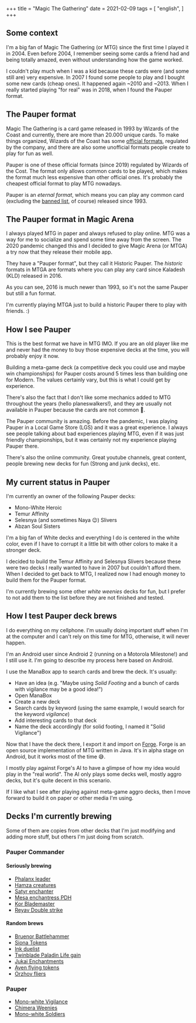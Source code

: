 +++
title = "Magic The Gathering"
date = 2021-02-09
tags = [
    "english",
]
+++

## Some context

I'm a big fan of Magic The Gathering (or MTG) since the first time I played it
in 2004. Even before 2004, I remember seeing some cards a friend had and being
totally amazed, even without understanding how the game worked.

I couldn't play much when I was a kid because these cards were (and some still
are) very expensive. In 2007 I found some people to play and I bought some new
cards (cheap ones). It happened again ~2010 and ~2013. When I really started
playing "for real" was in 2018, when I found the Pauper format.

## The Pauper format

Magic The Gathering is a card game released in 1993 by Wizards of the Coast and
currently, there are more than 20.000 unique cards. To make things organized,
Wizards of the Coast has some [official
formats](https://magic.wizards.com/en/game-info/gameplay/rules-and-formats/formats),
regulated by the company, and there are also some unofficial formats people create to
play for fun as well.

Pauper is one of these official formats (since 2019) regulated by Wizards of the
Cost. The format only allows common cards to be played, which makes the format
much less expensive than other official ones. It's probably the cheapest
official format to play MTG nowadays.

Pauper is an _eternal format_, which means you can play any common card
(excluding the [banned
list](https://magic.wizards.com/en/game-info/gameplay/formats/pauper), of
course) released since 1993.

## The Pauper format in Magic Arena

I always played MTG in paper and always refused to play online. MTG was a way
for me to socialize and spend some time away from the screen. The 2020 pandemic
changed this and I decided to give Magic Arena (or MTGA) a try now that they
release their mobile app.

They have a "Pauper format", but they call it Historic Pauper. The _historic_
formats in MTGA are formats where you can play any card since Kaladesh (KLD)
released in 2016.

As you can see, 2016 is much newer than 1993, so it's not the same Pauper but
still a fun format.

I'm currently playing MTGA just to build a historic Pauper there to play with
friends. :)

## How I see Pauper

This is the best format we have in MTG IMO. If you are an old player like me and
never had the money to buy those expensive decks at the time, you will probably
enjoy it now.

Building a meta-game deck (a competitive deck you could use and maybe win
championships) for Pauper costs around 5 times less than building one for
Modern. The values certainly vary, but this is what I could get by experience.

There's also the fact that I don't like some mechanics added to MTG throughout
the years (hello planeswalkers!), and they are usually not available in Pauper
because the cards are not common 🎉.

The Pauper community is amazing. Before the pandemic, I was playing Pauper in a
Local Game Store (LGS) and it was a great experience. I always see people
talking about bad experiences playing MTG, even if it was just friendly
championships, but it was certainly not my experience playing Pauper there.

There's also the online community. Great youtube channels, great content,
people brewing new decks for fun (Strong and junk decks), etc.

## My current status in Pauper

I'm currently an owner of the following Pauper decks:

- Mono-White Heroic
- Temur Affinity
- Selesnya (and sometimes Naya 😉) Slivers
- Abzan Soul Sisters

I'm a big fan of White decks and everything I do is centered in the white color,
even if I have to corrupt it a little bit with other colors to make it a
stronger deck.

I decided to build the Temur Affinity and Selesnya Slivers because these were
two decks I really wanted to have in 2007 but couldn't afford them. When I
decided to get back to MTG, I realized now I had enough money to build them for
the Pauper format.

I'm currently brewing some other _white weenies_ decks for fun, but I prefer to
not add them to the list before they are not finished and tested.

## How I test Pauper deck brews

I do everything on my cellphone. I'm usually doing important stuff when I'm at
the computer and I can't rely on this time for MTG, otherwise, it will never
happen.

I'm an Android user since Android 2 (running on a Motorola Milestone!) and I
still use it. I'm going to describe my process here based on Android.

I use the ManaBox app to search cards and brew the deck. It's usually:

* Have an idea (e.g. "Maybe using _Solid Footing_ and a bunch of cards with
  vigilance may be a good idea!")
* Open ManaBox
* Create a new deck
* Search cards by keyword (using the same example, I would search for the
  keyword _vigilance_)
* Add interesting cards to that deck
* Name the deck accordingly (for solid footing, I named it "Solid Vigilance")

Now that I have the deck there, I export it and import on
[Forge](https://www.slightlymagic.net/wiki/Forge). Forge is an open source
implementation of MTG written in Java. It's in alpha stage on Android, but it
works most of the time 😅.

I mostly play against Forge's AI to have a glimpse of how my idea would play in
the "real world". The AI only plays some decks well, mostly aggro decks, but
it's quite decent in this scenario.

If I like what I see after playing against meta-game aggro decks, then I move
forward to build it on paper or other media I'm using.

## Decks I'm currently brewing

Some of them are copies from other decks that I'm just modifying and adding more
stuff, but others I'm just doing from scratch.

### Pauper Commander

#### Seriously brewing

* [Phalanx leader](https://manabox.app/decks/d6K6xnVASf-USpmxDR4q5w)
* [Hamza creatures](https://manabox.app/decks/RkSXe4FBReGLPUbWUDbktA)
* [Satyr enchanter](https://manabox.app/decks/7csYeMm2Tg2OjYs9fxcVag)
* [Mesa enchantress PDH](https://manabox.app/decks/Ifru__VCRLqPRwsJtw0B0Q)
* [Kor Blademaster](https://manabox.app/decks/hQrQwxMaTi-yMmf2SmQ3FA)
* [Reyav Double strike](https://manabox.app/decks/mNOaFnNwSP2kHVKtW8DESA)

#### Random brews

* [Bruenor Battlehammer](https://manabox.app/decks/bFVZAQP2RiOlphmBntrbrQ)
* [Siona Tokens](https://manabox.app/decks/Tcwp3gc6Q_6R4ExbpvAsuA)
* [Ink duelist](https://manabox.app/decks/mox4AScISF6rGMbkVOiL9Q)
* [Twinblade Paladin Life gain](https://manabox.app/decks/iqWU8kqXQaSpUrRN-x-04w)
* [Jukai Enchantments](https://manabox.app/decks/6HFvRotsTb-tckeW2hg6ng)
* [Aven flying tokens](https://manabox.app/decks/kOz-_y8cTp6S3jASbSAH1g)
* [Orzhov fliers](https://manabox.app/decks/JU6XRmEoROmsRSgNWqznzQ)

### Pauper

* [Mono-white Vigilance](https://manabox.app/decks/V6ermW6SSJSulI6jOdhX_g)
* [Chimera Weenies](https://manabox.app/decks/KLDT8vA7QDyOM-a9NC6hbg)
* [Mono-white Soldiers](https://manabox.app/decks/e38-mnc9R5eyK-0v7Wnzlw)
